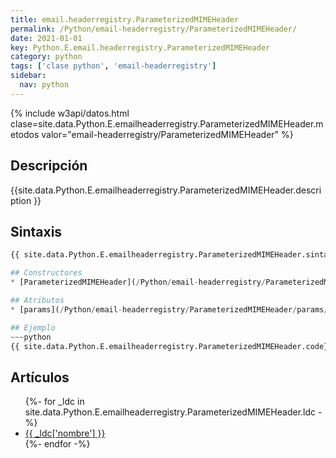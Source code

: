 ```yaml
---
title: email.headerregistry.ParameterizedMIMEHeader
permalink: /Python/email-headerregistry/ParameterizedMIMEHeader/
date: 2021-01-01
key: Python.E.email.headerregistry.ParameterizedMIMEHeader
category: python
tags: ['clase python', 'email-headerregistry']
sidebar: 
  nav: python
---
```


{% include w3api/datos.html clase=site.data.Python.E.emailheaderregistry.ParameterizedMIMEHeader.metodos valor="email-headerregistry/ParameterizedMIMEHeader" %}

## Descripción
{{site.data.Python.E.emailheaderregistry.ParameterizedMIMEHeader.description }}

## Sintaxis
~~~python
{{ site.data.Python.E.emailheaderregistry.ParameterizedMIMEHeader.sintaxis }}~~~

## Constructores
* [ParameterizedMIMEHeader](/Python/email-headerregistry/ParameterizedMIMEHeader/ParameterizedMIMEHeader/)

## Atributos
* [params](/Python/email-headerregistry/ParameterizedMIMEHeader/params/)

## Ejemplo
~~~python
{{ site.data.Python.E.emailheaderregistry.ParameterizedMIMEHeader.code}}
~~~

## Artículos
<ul>
{%- for _ldc in site.data.Python.E.emailheaderregistry.ParameterizedMIMEHeader.ldc -%}
   <li>
       <a href="{{_ldc['url'] }}">{{ _ldc['nombre'] }}</a>
   </li>
{%- endfor -%}
</ul>
